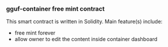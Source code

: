 ### gguf-container free mint contract

This smart contract is written in Solidity. Main feature(s) include:
- free mint forever
- allow owner to edit the content inside container dashboard
